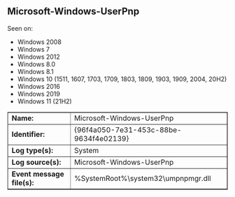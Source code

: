 ## Microsoft-Windows-UserPnp

Seen on:
* Windows 2008
* Windows 7
* Windows 2012
* Windows 8.0
* Windows 8.1
* Windows 10 (1511, 1607, 1703, 1709, 1803, 1809, 1903, 1909, 2004, 20H2)
* Windows 2016
* Windows 2019
* Windows 11 (21H2)

<table border="1" class="docutils">
  <tbody>
    <tr>
      <td><b>Name:</b></td>
      <td>Microsoft-Windows-UserPnp</td>
    </tr>
    <tr>
      <td><b>Identifier:</b></td>
      <td>{96f4a050-7e31-453c-88be-9634f4e02139}</td>
    </tr>
    <tr>
      <td><b>Log type(s):</b></td>
      <td>System</td>
    </tr>
    <tr>
      <td><b>Log source(s):</b></td>
      <td>Microsoft-Windows-UserPnp</td>
    </tr>
    <tr>
      <td><b>Event message file(s):</b></td>
      <td>%SystemRoot%\system32\umpnpmgr.dll</td>
    </tr>
  </tbody>
</table>

&nbsp;

